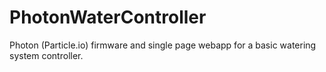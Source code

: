 # PhotonWaterController
Photon (Particle.io) firmware and single page webapp for a basic watering system controller.
